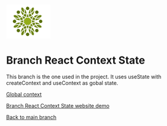 ![logo](https://raw.githubusercontent.com/tempetflamer/Assets/main/oc/oc14/logo/logo_120_compressed.png)

# Branch React Context State

This branch is the one used in the project. It uses useState with createContext and useContext as gobal state.

[Global context](https://github.com/tempetflamer/OC-projet14/blob/react-context-state/src/utils/EmployeeContext.jsx)

[Branch React Context State website demo](https://state-context-hrnet-wh.netlify.app/)

[Back to main branch](https://github.com/tempetflamer/OC-projet14)
